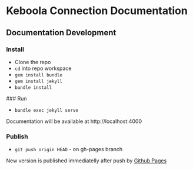 # Keboola Connection Documentation


## Documentation Development

### Install

* Clone the repo
* `cd` into repo workspace
* `gem install bundle`
* `gem install jekyll`
* `bundle install`

### Run

* `bundle exec jekyll serve`

Documentation will be available at http://localhost:4000


### Publish

* `git push origin HEAD` - on gh-pages branch

New version is published immediatelly after push by [Github Pages](https://pages.github.com/)

